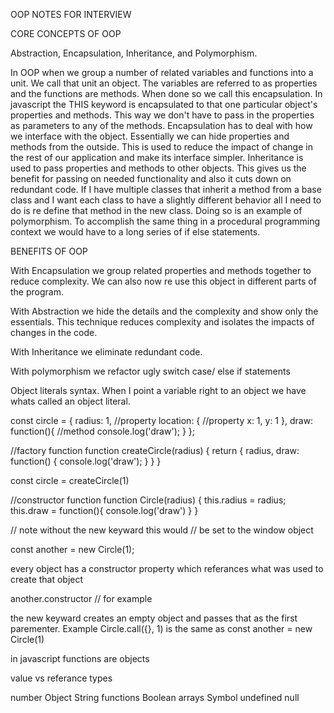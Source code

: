 OOP NOTES FOR INTERVIEW

CORE CONCEPTS OF OOP

Abstraction, Encapsulation, Inheritance, and Polymorphism.

In OOP when we group a number of related variables and functions into a unit. We call that unit an object. The variables are referred to as properties and the functions are methods. When done so we call this encapsulation. In javascript the THIS keyword is encapsulated to that one particular object's properties and methods. This way we don't have to pass in the properties as parameters to any of the methods. Encapsulation has to deal with how we interface with the object. Essentially we can hide properties and methods from the outside. This is used to reduce the impact of change in the rest of our application and make its interface simpler. Inheritance is used to pass properties and methods to other objects. This gives us the benefit for passing on needed functionality and also it cuts down on redundant code. If I have multiple classes that inherit a method from a base class and I want each class to have a slightly different behavior all I need to do is re define that method in the new class. Doing so is an example of polymorphism. To accomplish the same thing in a procedural programming context we would have to a long series of if else statements.

BENEFITS OF OOP

With Encapsulation we group related properties and methods together to reduce complexity. We can also now re use this object in different parts of the program.

With Abstraction we hide the details and the complexity and show only the essentials. This technique reduces complexity and isolates the impacts of changes in the code.

With Inheritance we eliminate redundant code.

With polymorphism we refactor ugly switch case/ else if statements

Object literals syntax. When I point a variable right to an object we have whats called an object literal. 

const circle = {
	radius: 1, 						//property
	location: { 					//property
		x: 1,
		y: 1
	},
	draw: function(){ 		//method
		console.log('draw');
	}
};

//factory function
function createCircle(radius) {
	return {
		radius,
		draw: function() {
			console.log('draw');
		}
	}
}

const circle = createCircle(1)

//constructor function
function Circle(radius) {
	this.radius = radius;
	this.draw = function(){
		console.log('draw')
	}
}

// note without the new keyward this would 
// be set to the window object

const another = new Circle(1);

every object has a constructor property which referances what was used to create that object

another.constructor // for example

the new keyward creates an empty object and passes that as the first parementer. Example Circle.call({}, 1) is the same as const another = new Circle(1)

in javascript functions are objects

value 		vs 		referance types

number					Object
String					functions
Boolean					arrays
Symbol
undefined
null




















